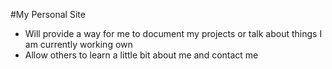 #My Personal Site
  - Will provide a way for me to document my projects or talk about things I am currently working own
  - Allow others to learn a little bit about me and contact me